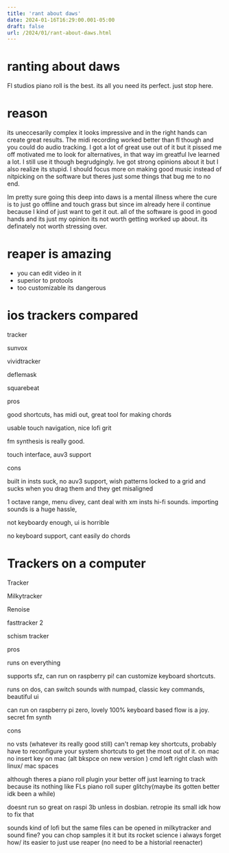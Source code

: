 ```yaml
---
title: 'rant about daws'
date: 2024-01-16T16:29:00.001-05:00
draft: false
url: /2024/01/rant-about-daws.html
---
```


ranting about daws
==================

Fl studios piano roll is the best. its all you need its perfect. just stop here.

reason
======

its uneccesarily complex it looks impressive and in the right hands can create great results. The midi recording worked better than fl though and you could do audio tracking. I got a lot of great use out of it but it pissed me off motivated me to look for alternatives, in that way im greatful Ive learned a lot. I still use it though begrudgingly. Ive got strong opinions about it but I also realize its stupid. I should focus more on making good music instead of nitpicking on the software but theres just some things that bug me to no end.

Im pretty sure going this deep into daws is a mental illness where the cure is to just go offline and touch grass but since im already here il continue because I kind of just want to get it out. all of the software is good in good hands and its just my opinion its not worth getting worked up about. its definately not worth stressing over.

reaper is amazing
=================

*   you can edit video in it
*   superior to protools
*   too customizable its dangerous

ios trackers compared
=====================

tracker

sunvox

vividtracker

deflemask

squarebeat

pros

good shortcuts, has midi out, great tool for making chords

usable touch navigation, nice lofi grit

fm synthesis is really good.

touch interface, auv3 support

cons

built in insts suck, no auv3 support, wish patterns locked to a grid and sucks when you drag them and they get misaligned

1 octave range, menu divey, cant deal with xm insts hi-fi sounds. importing sounds is a huge hassle,

not keyboardy enough, ui is horrible

no keyboard support, cant easily do chords

Trackers on a computer
======================

Tracker

Milkytracker

Renoise

fasttracker 2

schism tracker

pros

runs on everything

supports sfz, can run on raspberry pi! can customize keyboard shortcuts.

runs on dos, can switch sounds with numpad, classic key commands, beautiful ui

can run on raspberry pi zero, lovely 100% keyboard based flow is a joy. secret fm synth

cons

no vsts (whatever its really good still) can't remap key shortcuts, probably have to reconfigure your system shortcuts to get the most out of it. on mac no insert key on mac (alt bkspce on new version ) cmd left right clash with linux/ mac spaces

although theres a piano roll plugin your better off just learning to track because its nothing like FLs piano roll super glitchy(maybe its gotten better idk been a while)

doesnt run so great on raspi 3b unless in dosbian. retropie its small idk how to fix that

sounds kind of lofi but the same files can be opened in milkytracker and sound fine? you can chop samples it it but its rocket science i always forget how/ its easier to just use reaper (no need to be a historial reenacter)